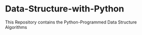 # Data-Structure-with-Python
This Repository contains the Python-Programmed Data Structure Algorithms
